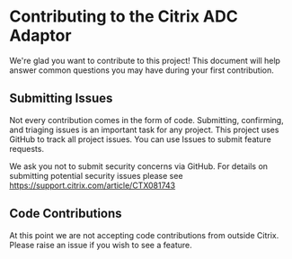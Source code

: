 # Contributing to the Citrix ADC  Adaptor

 We're glad you want to contribute to this project! This document will help answer common questions you may have during your first contribution.

 ## Submitting Issues

 Not every contribution comes in the form of code. Submitting, confirming, and triaging issues is an important task for any project. This project uses GitHub to track all project issues. You can use Issues to submit feature requests.

 We ask you not to submit security concerns via GitHub. For details on submitting potential security issues please see <https://support.citrix.com/article/CTX081743>

 ## Code Contributions 
 At this point we are not accepting code contributions from outside Citrix. Please raise an issue if you wish to see a feature.
